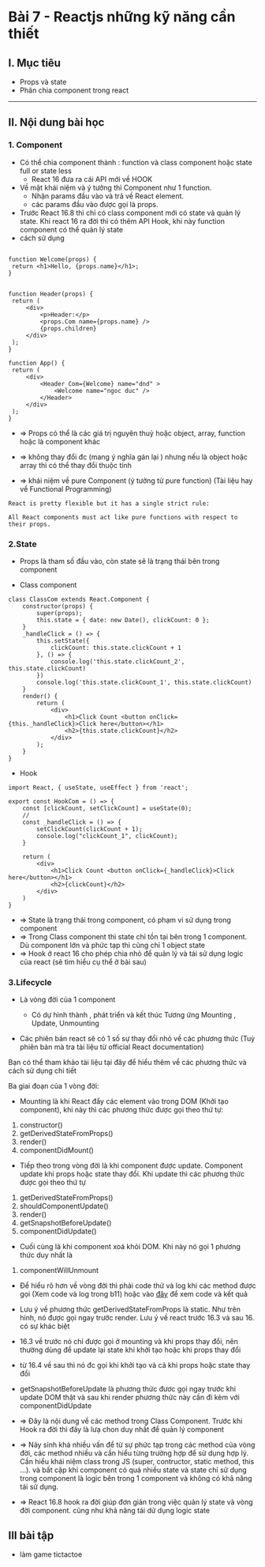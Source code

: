 # Bài 7 - Reactjs những kỹ năng cần thiết

## I. Mục tiêu
 *  Props và state
 *  Phân chia component trong react
------
## II. Nội dung bài học 
### 1. Component
- Có thể chia component thành : function và class component hoặc state full or state less
	* React 16 đưa ra cái API mới về HOOK 
- Về mặt khái niệm và ý tưởng thì Component như 1 function.
	* Nhận params đầu vào và trả về React element.
	* các params đầu vào được gọi là props.
- Trước React 16.8 thì  chỉ có class component mới có state và quản lý state. Khi react 16 ra đời thì có thêm API Hook, khi này function component có thể quản lý state
- cách sử dụng 
 ```

 function Welcome(props) {
  return <h1>Hello, {props.name}</h1>;
}


function Header(props) {
  return (
      <div>
          <p>Header:</p>
          <props.Com name={props.name} />
          {props.children}
      </div>
  );
}

function App() {
  return (
      <div>
          <Header Com={Welcome} name="dnd" >
              <Welcome name="ngoc duc" />
          </Header>
      </div>
  );
}

```

- => Props có thể là các giá trị nguyên thuỷ hoặc object, array, function hoặc là component khác


- => không thay đổi đc (mang ý nghĩa gán lại ) nhưng nếu là object hoặc array thì có thể thay đổi thuộc tính

- => khái niệm về pure Component (ý tưởng từ pure function) (Tài liệu hay về Functional Programming)

```
React is pretty flexible but it has a single strict rule:

All React components must act like pure functions with respect to their props.
```
### 2.State
- Props là tham số đầu vào, còn state sẽ là trạng thái bên trong component

- Class component
```
class ClassCom extends React.Component {
    constructor(props) {
        super(props);
        this.state = { date: new Date(), clickCount: 0 };
    }
    _handleClick = () => {
        this.setState({
            clickCount: this.state.clickCount + 1
        }, () => {
            console.log('this.state.clickCount_2', this.state.clickCount)
        })
        console.log('this.state.clickCount_1', this.state.clickCount)
    }
    render() {
        return (
            <div>
                <h1>Click Count <button onClick={this._handleClick}>Click here</button></h1>
                <h2>{this.state.clickCount}</h2>
            </div>
        );
    }
}
```
- Hook
```
import React, { useState, useEffect } from 'react';

export const HookCom = () => {
    const [clickCount, setClickCount] = useState(0);
    // 
    const _handleClick = () => {
        setClickCount(clickCount + 1);
        console.log("clickCount_1", clickCount);
    }

    return (
        <div>
            <h1>Click Count <button onClick={_handleClick}>Click here</button></h1>
            <h2>{clickCount}</h2>
        </div>
    )
}
```

- => State là trạng thái trong component, có phạm vi sử dụng trong component
- => Trong Class component thì state chỉ tồn tại bên trong 1 component. Dù component lớn và phức tạp thì cũng chỉ 1 object state
- => Hook ở react 16 cho phép chia nhỏ để quản lý và tái sử dụng logic của react (sẽ tìm hiểu cụ thể ở bài sau)

### 3.Lifecycle
* Là vòng đời của 1 component
    - Có dự hình thành , phát triển và kết thúc Tương ứng Mounting , Update, Unmounting

* Các phiên bản react sẽ có 1 số sự thay đổi nhỏ về các phương thức (Tuỳ phiên bản mà tra tài liệu từ official React documentation) 


Bạn có thể tham khảo tài liệu tại đây để hiểu thêm về các phương thức và cách sử dụng chi tiết

Ba giai đoạn của 1 vòng đời: 

- Mounting là khi React đẩy các element vào trong DOM (Khởi tạo component), khi này thì các phương thức được gọi theo thứ tự: 
1. constructor()
2. getDerivedStateFromProps()
3. render()
4. componentDidMount()
- Tiếp theo trong vòng đời là khi component được update. Component update khi props hoặc state thay đổi. Khi update thì các phương thức được gọi theo thứ tự
1. getDerivedStateFromProps()
2. shouldComponentUpdate()
3. render()
4. getSnapshotBeforeUpdate()
5. componentDidUpdate()
- Cuối cùng là khi component xoá khỏi DOM. Khi này nó gọi 1 phương thức duy nhất là 
1. componentWillUnmount

- Để hiểu rõ hơn về vòng đời thì phải code thử và log khi các method được gọi
(Xem code và log trong b11) hoặc vào [đây](https://dnd6795.blogspot.com/2021/07/b02-component.html) để xem code và kết quả

- Lưu ý về phương thức getDerivedStateFromProps  là static. Như trên hình, nó được gọi ngay trước render. Lưu ý về react trước 16.3 và sau 16. có sự khác biệt 

- 16.3 về trước nó chỉ được gọi ở mounting và khi props thay đổi, nên thường dùng để update lại state khi khởi tạo hoặc khi props thay đổi

- từ 16.4 về sau thì nó đc gọi khi khởi tạo và cả khi props hoặc state thay đổi

* getSnapshotBeforeUpdate là phương thức đươc gọi ngay trước khi update DOM thật và sau khi render 
phương thức này cần đi kèm với componentDidUpdate


- => Đây là nội dung về các method trong Class Component. Trước khi Hook ra đời thì đây là lưạ chon duy nhất để quản lý component 

- => Nảy sỉnh khá nhiều vấn để từ sự phức tạp trong các method của vòng đời, các method nhiều và cần hiểu từng trường hợp để sử dụng hợp lý. Cần hiểu khái niệm class trong JS (super, contructor, static method, this ...). và bất cập khi component có quá nhiều state và state chỉ sử dụng trong component là logic bên trong 1 component và không có khả năng tái sử dụng.

- => React 16.8 hook ra đời giúp đơn giản trong việc quản lý state và vòng đời component. cũng như khả năng tái dử dụng logic state

## III bài tập 
- làm game tictactoe

